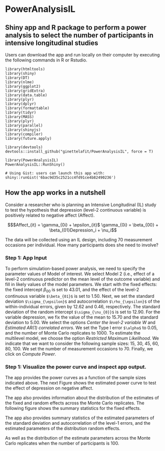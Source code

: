 # PowerAnalysisIL

## Shiny app and R package to perform a power analysis to select the number of participants in intensive longitudinal studies

Users can download the app and run locally on their computer by executing the following commands in R or Rstudio. 

```
library(htmltools)
library(shiny)
library(DT)
library(nlme)
library(ggplot2)
library(gridExtra)
library(data.table)
library(plyr)
library(dplyr)
library(formattable)
library(tidyr)
library(MASS)
library(plyr)
library(parallel)
library(shinyjs)
library(compiler)
library(future.apply)

library(devtools)
devtools::install_github("ginettelafit/PowerAnalysisIL", force = T)

library(PowerAnalysisIL)
PowerAnalysisIL::RunShiny()

# Using Gist: users can launch this app with:
shiny::runGist('6bac9d35c2521cc4fd91ce4b82490236')
```

## How the app works in a nutshell

Consider a researcher who is planning an Intensive Longitudinal (IL) study to test the hypothesis that depression (level-2 continuous variable) is positively related to negative affect (Affect).

```math
$Affect_{it} = \gamma_{0i} + \epsilon_{it}$
\gamma_{0i} = \beta_{00} + \beta_{01}Depression_i + \nu_i
```

The data will be collected using an IL design, including 70 measurement occasions per individual. How many participants does she need to involve? 

### Step 1: App Input

To perform simulation-based power analysis, we need to specify the parameter values of Model of interest. We select Model 2 (i.e., effect of a level-2 continuous predictor on the mean level of the outcome variable) and fill in likely values of the model parameters. We start with the fixed effects: the fixed intercept $`\beta_{00}`$ is set to 43.01, and the effect of the level-2 continuous variable `$\beta_{01}$` is set to 1.50.  Next, we set the standard deviation `$\sigma_{\epsilon}$` and autocorrelation `$\rho_{\epsilon}$` of the within-individual errors, given by 12.62 and 0.46, respectively. The standard deviation of the random intercept `$\sigma_{\nu_{0}}$` is set to 12.90. For the variable depression, we fix the value of the mean to 15.70  and the standard deviation to 5.00. We select the options *Center the level-2 variable W* and *Estimated AR(1) correlated errors*. We set the Type I error `$\alpha$` to 0.05, and the number of Monte Carlo replicates to 1000. To estimate the multilevel model, we choose the option *Restricted Maximum Likelihood*. We indicate that we want to consider the following sample sizes: 15, 30, 45, 60, 80, 100. We set the number of measurement occasions to 70. Finally, we click on *Compute Power*.

### Step 1: Visualize the power curve and inspect app output.

The app provides the power curves as a function of the sample sizes indicated above. The next Figure shows the estimated power curve to test the effect of depression on negative affect. 


The app also provides information about the distribution of the estimates of the fixed and random effects across the Monte Carlo replicates. The following figure shows the summary statistics for the fixed effects. 


The app also provides summary statistics of the estimated parameters of the standard deviation and autocorrelation of the level-1 errors, and the estimated parameters of the distribution random effects. 


As well as the distribution of the estimate parameters across the Monte Carlo replicates when the number of participants is 100.


